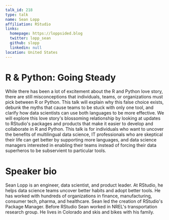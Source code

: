 ```yaml
---
talk_id: 218
type: talk
name: Sean Lopp
affiliation: RStudio
links:
  homepage: https://loppsided.blog
  twitter: lopp_sean
  github: slopp
  linkedin: null
location: United States
---
```


# R & Python: Going Steady

While there has been a lot of excitement about the R and Python love story, there are still misconceptions that individuals, teams, or organizations must pick between R or Python. This talk will explain why this false choice exists, debunk the myths that cause teams to be stuck with only one tool, and clarify how data scientists can use both languages to be more effective. We will explore this love story's blossoming relationship by looking at updates to RStudio's packages and products that make it easier to develop and collaborate in R and Python. This talk is for individuals who want to uncover the benefits of multilingual data science, IT professionals who are skeptical their life can get better by supporting more languages, and data science managers interested in enabling their teams instead of forcing their data superheros to be subservient to particular tools.

# Speaker bio

Sean Lopp is an engineer, data scientist, and product leader. At RStudio, he helps data science teams uncover better habits and adopt better tools. He has worked with hundreds of organizations in finance, manufacturing, consumer tech, pharma, and healthcare. Sean led the creation of RStudio's Package Manager. Before RStudio Sean worked in NREL's transportation research group. He lives in Colorado and skis and bikes with his family.
